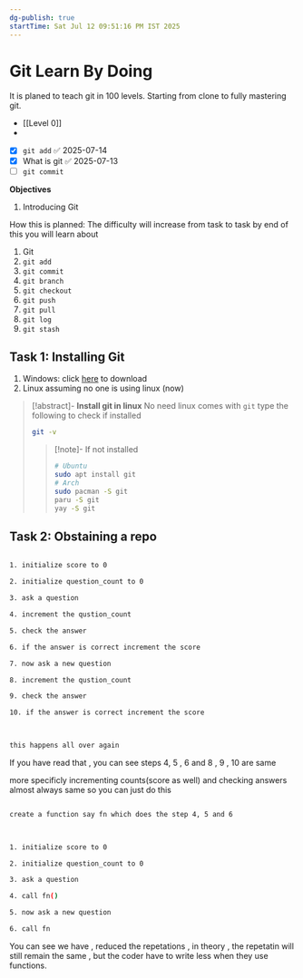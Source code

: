 ```yaml
---
dg-publish: true
startTime: Sat Jul 12 09:51:16 PM IST 2025
---
```


# Git Learn By Doing
It is planed to teach git in 100 levels.
Starting from clone to fully mastering git.
- [[Level 0]]
- 



- [x] `git add` ✅ 2025-07-14
- [x] What is git ✅ 2025-07-13
- [ ] `git commit` 

**Objectives**
1. Introducing Git

How this is planned: The difficulty will increase from task to task by end of this you will learn about
1. Git 
2. `git add` 
3. `git commit`
4. `git branch`
5. `git checkout`
6. `git push`
7. `git pull`
8. `git log`
9. `git stash`


## Task 1: Installing Git 
1. Windows: click [here](https://git-scm.com/downloads/win) to download 
2. Linux assuming no one is using linux (now)
> [!abstract]- **Install git in linux**
> No need linux comes with `git` type the following to check if installed 
> ```bash 
> git -v 
> ```
>> [!note]- If not installed
>> ```bash
>> # Ubuntu 
>> sudo apt install git 
>> # Arch 
>> sudo pacman -S git 
>> paru -S git 
>> yay -S git
>> ```


## Task 2: Obstaining a repo 

  

```bash

1. initialize score to 0

2. initialize question_count to 0

3. ask a question

4. increment the qustion_count

5. check the answer

6. if the answer is correct increment the score

7. now ask a new question

8. increment the qustion_count

9. check the answer

10. if the answer is correct increment the score

  

this happens all over again

```

If you have read that , you can see steps 4, 5 , 6 and 8 , 9 , 10 are same

more specificly incrementing counts(score as well) and checking answers almost always same so you can just do this

  

```bash

create a function say fn which does the step 4, 5 and 6

  

1. initialize score to 0

2. initialize question_count to 0

3. ask a question

4. call fn()

5. now ask a new question

6. call fn

```

  

You can see we have , reduced the repetations , in theory , the repetatin will still remain the same , but the coder have to write less when they use functions.